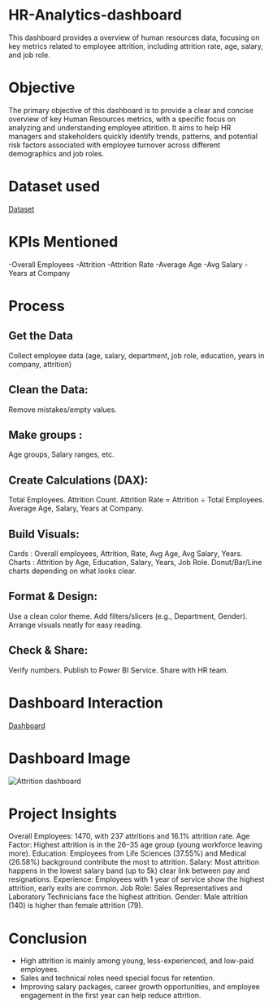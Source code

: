 # HR-Analytics-dashboard
 This dashboard provides a overview of human resources data, focusing on key metrics related to employee attrition, including attrition rate, age, salary, and job role.
# Objective
The primary objective of this dashboard is to provide a clear and concise overview of key Human Resources metrics, with a specific focus on analyzing and understanding employee attrition. It aims to help HR managers and stakeholders quickly identify trends, patterns, and potential risk factors associated with employee turnover across different demographics and job roles.

# Dataset used
<a href="https://github.com/visakhjp/HR-Analytics-dashboard/blob/main/HR_Analytics.csv">Dataset</a>

# KPIs Mentioned
-Overall Employees
-Attrition
-Attrition Rate
-Average Age
-Avg Salary
-Years at Company

# Process
## Get the Data 
Collect employee data (age, salary, department, job role, education, years in company, attrition)

## Clean the Data:
Remove mistakes/empty values.

## Make groups : 
Age groups, Salary ranges, etc.

## Create Calculations (DAX):
Total Employees.
Attrition Count.
Attrition Rate = Attrition ÷ Total Employees.
Average Age, Salary, Years at Company.

## Build Visuals:
Cards : Overall employees, Attrition, Rate, Avg Age, Avg Salary, Years.
Charts : Attrition by Age, Education, Salary, Years, Job Role.
Donut/Bar/Line charts depending on what looks clear.

## Format & Design:
Use a clean color theme.
Add filters/slicers (e.g., Department, Gender).
Arrange visuals neatly for easy reading.

## Check & Share:
Verify numbers.
Publish to Power BI Service.
Share with HR team.

# Dashboard Interaction 
<a href="https://github.com/visakhjp/HR-Analytics-dashboard/blob/main/attrition.pbix">Dashboard</a>

# Dashboard Image
![Attrition dashboard](https://github.com/user-attachments/assets/c1554b29-3c5e-4797-b0ef-0e6f89773bb4)

# Project Insights

Overall Employees: 1470, with 237 attritions and 16.1% attrition rate.
Age Factor: Highest attrition is in the 26–35 age group (young workforce leaving more).
Education: Employees from Life Sciences (37.55%) and Medical (26.58%) background contribute the most to attrition.
Salary: Most attrition happens in the lowest salary band (up to 5k) clear link between pay and resignations.
Experience: Employees with 1 year of service show the highest attrition, early exits are common.
Job Role: Sales Representatives and Laboratory Technicians face the highest attrition.
Gender: Male attrition (140) is higher than female attrition (79).

# Conclusion

- High attrition is mainly among young, less-experienced, and low-paid employees.
- Sales and technical roles need special focus for retention.
- Improving salary packages, career growth opportunities, and employee engagement in the first year can help reduce attrition.
